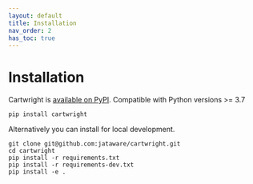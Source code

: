 ```yaml
---
layout: default
title: Installation
nav_order: 2
has_toc: true
---
```

# Installation

Cartwright is [available on PyPI](https://pypi.org/project/cartwright/). Compatible with Python versions >= 3.7
```
pip install cartwright
```


Alternatively you can install for local development.

```
git clone git@github.com:jataware/cartwright.git
cd cartwright
pip install -r requirements.txt
pip install -r requirements-dev.txt
pip install -e .
```